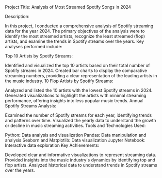 Project Title: Analysis of Most Streamed Spotify Songs in 2024

Description:

In this project, I conducted a comprehensive analysis of Spotify streaming data for the year 2024. The primary objectives of the analysis were to identify the most streamed artists, recognize the least streamed (flop) artists, and examine the trends in Spotify streams over the years. Key analyses performed include:

Top 10 Artists by Spotify Streams:

Identified and visualized the top 10 artists based on their total number of Spotify streams in 2024.
Created bar charts to display the comparative streaming numbers, providing a clear representation of the leading artists in the music industry.
10 Flop Artists by Spotify Streams:

Analyzed and listed the 10 artists with the lowest Spotify streams in 2024.
Generated visualizations to highlight the artists with minimal streaming performance, offering insights into less popular music trends.
Annual Spotify Streams Analysis:

Examined the number of Spotify streams for each year, identifying trends and patterns over time.
Visualized the yearly data to understand the growth or decline in music streaming activities.
Tools and Technologies Used:

Python: Data analysis and visualization
Pandas: Data manipulation and analysis
Seaborn and Matplotlib: Data visualization
Jupyter Notebook: Interactive data exploration
Key Achievements:

Developed clear and informative visualizations to represent streaming data.
Provided insights into the music industry's dynamics by identifying top and flop artists.
Analyzed historical data to understand trends in Spotify streams over the years.
